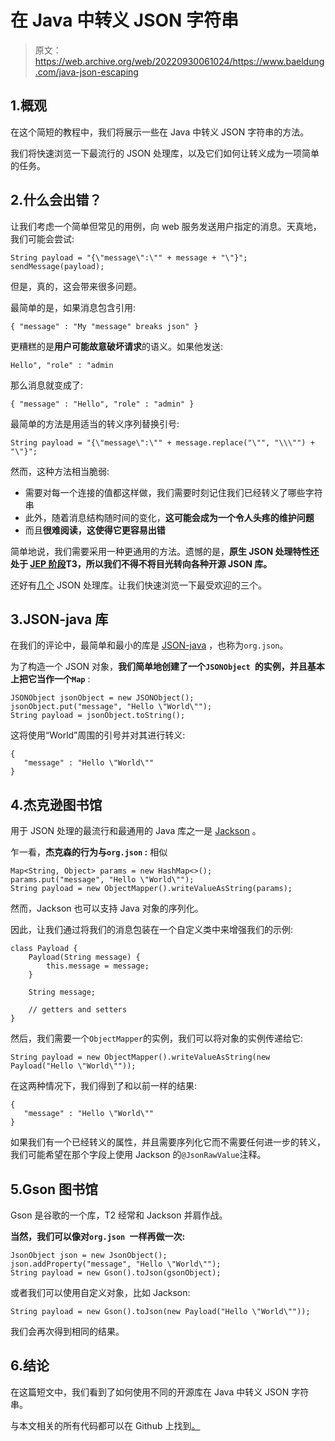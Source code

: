 # 在 Java 中转义 JSON 字符串

> 原文：<https://web.archive.org/web/20220930061024/https://www.baeldung.com/java-json-escaping>

## 1.概观

在这个简短的教程中，我们将展示一些在 Java 中转义 JSON 字符串的方法。

我们将快速浏览一下最流行的 JSON 处理库，以及它们如何让转义成为一项简单的任务。

## 2.什么会出错？

让我们考虑一个简单但常见的用例，向 web 服务发送用户指定的消息。天真地，我们可能会尝试:

```
String payload = "{\"message\":\"" + message + "\"}";
sendMessage(payload);
```

但是，真的，这会带来很多问题。

最简单的是，如果消息包含引用:

```
{ "message" : "My "message" breaks json" }
```

更糟糕的是**用户可能故意破坏请求**的语义。如果他发送:

```
Hello", "role" : "admin
```

那么消息就变成了:

```
{ "message" : "Hello", "role" : "admin" }
```

最简单的方法是用适当的转义序列替换引号:

```
String payload = "{\"message\":\"" + message.replace("\"", "\\\"") + "\"}";
```

然而，这种方法相当脆弱:

*   需要对每一个连接的值都这样做，我们需要时刻记住我们已经转义了哪些字符串
*   此外，随着消息结构随时间的变化，**这可能会成为一个令人头疼的维护问题**
*   而且**很难阅读，这使得它更容易出错**

简单地说，我们需要采用一种更通用的方法。遗憾的是，**原生 JSON 处理特性还处于 [JEP 阶段](https://web.archive.org/web/20220707143817/https://openjdk.java.net/jeps/198)T3，所以我们不得不将目光转向各种开源 JSON 库。**

还好有[几个](https://web.archive.org/web/20220707143817/https://json.org/) JSON 处理库。让我们快速浏览一下最受欢迎的三个。

## 3.JSON-java 库

在我们的评论中，最简单和最小的库是 [JSON-java](/web/20220707143817/https://www.baeldung.com/java-org-json) ，也称为`org.json`。

为了构造一个 JSON 对象，**我们简单地创建了一个`JSONObject `的实例，并且基本上把它当作一个`Map`** :

```
JSONObject jsonObject = new JSONObject();
jsonObject.put("message", "Hello \"World\"");
String payload = jsonObject.toString();
```

这将使用“World”周围的引号并对其进行转义:

```
{
   "message" : "Hello \"World\""
}
```

## 4.杰克逊图书馆

用于 JSON 处理的最流行和最通用的 Java 库之一是 [Jackson](/web/20220707143817/https://www.baeldung.com/jackson) 。

乍一看，**杰克森的行为与`org.json` :** 相似

```
Map<String, Object> params = new HashMap<>();
params.put("message", "Hello \"World\"");
String payload = new ObjectMapper().writeValueAsString(params);
```

然而，Jackson 也可以支持 Java 对象的序列化。

因此，让我们通过将我们的消息包装在一个自定义类中来增强我们的示例:

```
class Payload {
    Payload(String message) {
        this.message = message;
    }

    String message;

    // getters and setters
} 
```

然后，我们需要一个`ObjectMapper`的实例，我们可以将对象的实例传递给它:

```
String payload = new ObjectMapper().writeValueAsString(new Payload("Hello \"World\"")); 
```

在这两种情况下，我们得到了和以前一样的结果:

```
{
   "message" : "Hello \"World\""
}
```

如果我们有一个已经转义的属性，并且需要序列化它而不需要任何进一步的转义，我们可能希望在那个字段上使用 Jackson 的`@JsonRawValue`注释。

## 5.Gson 图书馆

Gson 是谷歌的一个库，T2 经常和 Jackson 并肩作战。

**当然，我们可以像对`org.json `一样再做一次:**

```
JsonObject json = new JsonObject();
json.addProperty("message", "Hello \"World\"");
String payload = new Gson().toJson(gsonObject);
```

或者我们可以使用自定义对象，比如 Jackson:

```
String payload = new Gson().toJson(new Payload("Hello \"World\""));
```

我们会再次得到相同的结果。

## 6.结论

在这篇短文中，我们看到了如何使用不同的开源库在 Java 中转义 JSON 字符串。

与本文相关的所有代码都可以在 Github 上找到[。](https://web.archive.org/web/20220707143817/https://github.com/eugenp/tutorials/tree/master/json-modules/json)
